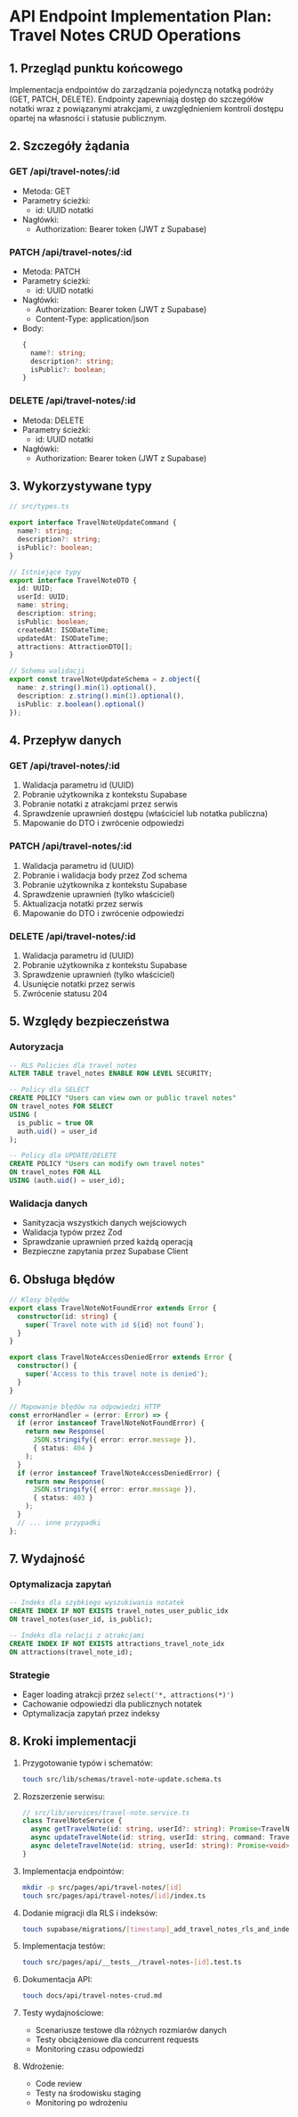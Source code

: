 # API Endpoint Implementation Plan: Travel Notes CRUD Operations

## 1. Przegląd punktu końcowego
Implementacja endpointów do zarządzania pojedynczą notatką podróży (GET, PATCH, DELETE).
Endpointy zapewniają dostęp do szczegółów notatki wraz z powiązanymi atrakcjami, z uwzględnieniem
kontroli dostępu opartej na własności i statusie publicznym.

## 2. Szczegóły żądania

### GET /api/travel-notes/:id
- Metoda: GET
- Parametry ścieżki:
  - id: UUID notatki
- Nagłówki:
  - Authorization: Bearer token (JWT z Supabase)

### PATCH /api/travel-notes/:id
- Metoda: PATCH
- Parametry ścieżki:
  - id: UUID notatki
- Nagłówki:
  - Authorization: Bearer token (JWT z Supabase)
  - Content-Type: application/json
- Body:
  ```typescript
  {
    name?: string;
    description?: string;
    isPublic?: boolean;
  }
  ```

### DELETE /api/travel-notes/:id
- Metoda: DELETE
- Parametry ścieżki:
  - id: UUID notatki
- Nagłówki:
  - Authorization: Bearer token (JWT z Supabase)

## 3. Wykorzystywane typy

```typescript
// src/types.ts

export interface TravelNoteUpdateCommand {
  name?: string;
  description?: string;
  isPublic?: boolean;
}

// Istniejące typy
export interface TravelNoteDTO {
  id: UUID;
  userId: UUID;
  name: string;
  description: string;
  isPublic: boolean;
  createdAt: ISODateTime;
  updatedAt: ISODateTime;
  attractions: AttractionDTO[];
}

// Schema walidacji
export const travelNoteUpdateSchema = z.object({
  name: z.string().min(1).optional(),
  description: z.string().min(1).optional(),
  isPublic: z.boolean().optional()
});
```

## 4. Przepływ danych

### GET /api/travel-notes/:id
1. Walidacja parametru id (UUID)
2. Pobranie użytkownika z kontekstu Supabase
3. Pobranie notatki z atrakcjami przez serwis
4. Sprawdzenie uprawnień dostępu (właściciel lub notatka publiczna)
5. Mapowanie do DTO i zwrócenie odpowiedzi

### PATCH /api/travel-notes/:id
1. Walidacja parametru id (UUID)
2. Pobranie i walidacja body przez Zod schema
3. Pobranie użytkownika z kontekstu Supabase
4. Sprawdzenie uprawnień (tylko właściciel)
5. Aktualizacja notatki przez serwis
6. Mapowanie do DTO i zwrócenie odpowiedzi

### DELETE /api/travel-notes/:id
1. Walidacja parametru id (UUID)
2. Pobranie użytkownika z kontekstu Supabase
3. Sprawdzenie uprawnień (tylko właściciel)
4. Usunięcie notatki przez serwis
5. Zwrócenie statusu 204

## 5. Względy bezpieczeństwa

### Autoryzacja
```sql
-- RLS Policies dla travel_notes
ALTER TABLE travel_notes ENABLE ROW LEVEL SECURITY;

-- Policy dla SELECT
CREATE POLICY "Users can view own or public travel notes"
ON travel_notes FOR SELECT
USING (
  is_public = true OR 
  auth.uid() = user_id
);

-- Policy dla UPDATE/DELETE
CREATE POLICY "Users can modify own travel notes"
ON travel_notes FOR ALL
USING (auth.uid() = user_id);
```

### Walidacja danych
- Sanityzacja wszystkich danych wejściowych
- Walidacja typów przez Zod
- Sprawdzanie uprawnień przed każdą operacją
- Bezpieczne zapytania przez Supabase Client

## 6. Obsługa błędów

```typescript
// Klasy błędów
export class TravelNoteNotFoundError extends Error {
  constructor(id: string) {
    super(`Travel note with id ${id} not found`);
  }
}

export class TravelNoteAccessDeniedError extends Error {
  constructor() {
    super('Access to this travel note is denied');
  }
}

// Mapowanie błędów na odpowiedzi HTTP
const errorHandler = (error: Error) => {
  if (error instanceof TravelNoteNotFoundError) {
    return new Response(
      JSON.stringify({ error: error.message }),
      { status: 404 }
    );
  }
  if (error instanceof TravelNoteAccessDeniedError) {
    return new Response(
      JSON.stringify({ error: error.message }),
      { status: 403 }
    );
  }
  // ... inne przypadki
};
```

## 7. Wydajność

### Optymalizacja zapytań
```sql
-- Indeks dla szybkiego wyszukiwania notatek
CREATE INDEX IF NOT EXISTS travel_notes_user_public_idx 
ON travel_notes(user_id, is_public);

-- Indeks dla relacji z atrakcjami
CREATE INDEX IF NOT EXISTS attractions_travel_note_idx 
ON attractions(travel_note_id);
```

### Strategie
- Eager loading atrakcji przez `select('*, attractions(*)')`
- Cachowanie odpowiedzi dla publicznych notatek
- Optymalizacja zapytań przez indeksy

## 8. Kroki implementacji

1. Przygotowanie typów i schematów:
   ```bash
   touch src/lib/schemas/travel-note-update.schema.ts
   ```

2. Rozszerzenie serwisu:
   ```typescript
   // src/lib/services/travel-note.service.ts
   class TravelNoteService {
     async getTravelNote(id: string, userId?: string): Promise<TravelNoteDTO>;
     async updateTravelNote(id: string, userId: string, command: TravelNoteUpdateCommand): Promise<TravelNoteDTO>;
     async deleteTravelNote(id: string, userId: string): Promise<void>;
   }
   ```

3. Implementacja endpointów:
   ```bash
   mkdir -p src/pages/api/travel-notes/[id]
   touch src/pages/api/travel-notes/[id]/index.ts
   ```

4. Dodanie migracji dla RLS i indeksów:
   ```bash
   touch supabase/migrations/[timestamp]_add_travel_notes_rls_and_indexes.sql
   ```

5. Implementacja testów:
   ```bash
   touch src/pages/api/__tests__/travel-notes-[id].test.ts
   ```

6. Dokumentacja API:
   ```bash
   touch docs/api/travel-notes-crud.md
   ```

7. Testy wydajnościowe:
   - Scenariusze testowe dla różnych rozmiarów danych
   - Testy obciążeniowe dla concurrent requests
   - Monitoring czasu odpowiedzi

8. Wdrożenie:
   - Code review
   - Testy na środowisku staging
   - Monitoring po wdrożeniu 